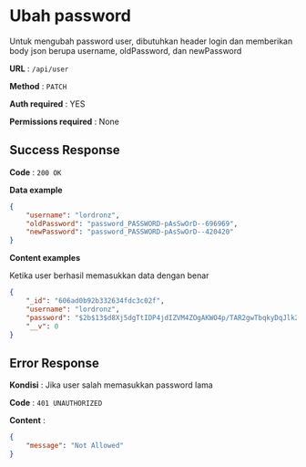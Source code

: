 # Ubah password

Untuk mengubah password user, dibutuhkan header login dan memberikan body json berupa username, oldPassword, dan newPassword

**URL** : `/api/user`

**Method** : `PATCH`

**Auth required** : YES

**Permissions required** : None

## Success Response

**Code** : `200 OK`

**Data example**

```json
{
    "username": "lordronz",
    "oldPassword": "password_PASSWORD-pAsSwOrD--696969",
    "newPassword": "password_PASSWORD-pAsSwOrD--420420"
}
```

**Content examples**

Ketika user berhasil memasukkan data dengan benar

```json
{
    "_id": "606ad0b92b332634fdc3c02f",
    "username": "lordronz",
    "password": "$2b$13$d8Xj5dgTtIDP4jdIZVM4ZOgAKWO4p/TAR2gwTbqkyDqJlk2dn7M9G",
    "__v": 0
}
```
## Error Response

**Kondisi** : Jika user salah memasukkan password lama

**Code** : `401 UNAUTHORIZED`

**Content** :

```json
{
    "message": "Not Allowed"
}
```